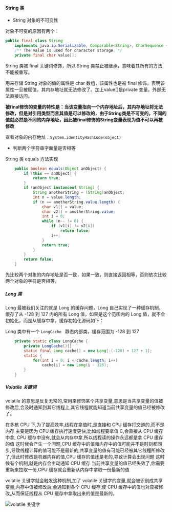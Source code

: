 #### String 类

+ String 对象的不可变性

对象不可变的原因有两个：

```java
public final class String
    implements java.io.Serializable, Comparable<String>, CharSequence {
    /** The value is used for character storage. */
    private final char value[];
```
String 类被 final 关键词修饰，所以 String 类禁止被继承，意味着其所有的方法不能被重写。

用来存储 String 对象的值的属性是 char 数组，该属性也是被 final 修饰，表明该属性一旦被赋值，其内存地址就无法修改了。加上value[]是private 变量。外部无法直接访问。

**被final修饰的变量的特性是：当该变量指向一个内存地址后，其内存地址将无法修改，但是对引用类型而言其值是可以修改的，由于String类是不可变的，不同的值就必然是不同的内存地址，因此被final修饰的String变量表现为值不可以再被修改**

查看对象的内存地址：`System.identityHashCode(object)`

+ 判断两个字符串字面量是否相等

String 类 equals 方法实现

```java
    public boolean equals(Object anObject) {
        if (this == anObject) {
            return true;
        }
        if (anObject instanceof String) {
            String anotherString = (String)anObject;
            int n = value.length;
            if (n == anotherString.value.length) {
                char v1[] = value;
                char v2[] = anotherString.value;
                int i = 0;
                while (n-- != 0) {
                    if (v1[i] != v2[i])
                        return false;
                    i++;
                }
                return true;
            }
        }
        return false;
    }
```

先比较两个对象的内存地址是否一致，如果一致，则直接返回相等，否则依次比较两个对象的字符是否相等。

##### Long 类

Long 最被我们关注的就是 Long 的缓存问题，Long 自己实现了一种缓存机制，缓存了从 -128 到 127 内的所有 Long 值，如果是这个范围内的 Long 值，就不会初始化，而是从缓存中拿，缓存初始化源码如下：

Long 类中有一个 `LongCache ` 静态内部类，缓存范围为 -128 到 127

```java
    private static class LongCache {
        private LongCache(){}
        static final Long cache[] = new Long[-(-128) + 127 + 1];
        static {
            for(int i = 0; i < cache.length; i++)
                cache[i] = new Long(i - 128);
        }
    }
```


##### Volatile 关键词

volatile 的意思是反复无常的,常用来修饰某个共享变量,意思是当共享变量的值被修改后,会及时通知到其它线程上,其它线程就能知道当前共享变量的值已经被修改了。

在多核 CPU 下,为了提高效率,线程在拿值时,是直接和 CPU 缓存打交道的,而不是内存 主要是因为 CPU 缓存执行速度更快,比如线程要拿值 C,会直接从 CPU 缓存中拿, CPU 缓存中没有,就会从内存中拿,所以线程读的操作永远都是拿 CPU 缓存的值 这时候会产生一个问题,CPU 缓存中的值和内存中的值可能并不是时刻都同步,导致线程计算的值可能不是最新的,共享变量的值有可能已经被其它线程所修改了,但此时修改是机器内存的值,CPU 缓存的值还是老的,导致计算会出现问题 这时候有个机制,就是内存会主动通知 CPU 缓存 当前共享变量的值已经失效了,你需要重新来拉取一份,CPU 缓存就会重新从内存中拿取一份最新的值 

volatile 关键字就会触发这种机制,加了 volatile 关键字的变量,就会被识别成共享变量,内存中值被修改后,会通知到各个 CPU 缓存,使 CPU 缓存中的值也对应被修改,从而保证线程从 CPU 缓存中拿取出来的值是最新的。


![volatile 关键字](https://tva1.sinaimg.cn/large/006y8mN6gy1g7olqh42xoj30ze0kg0uh.jpg)


